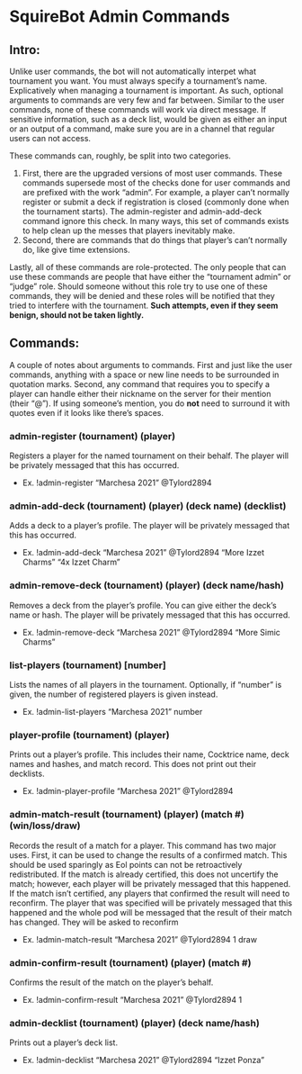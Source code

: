 # SquireBot Admin Commands
## Intro:
Unlike user commands, the bot will not automatically interpet what tournament you want. You must always specify a tournament’s name. Explicatively when managing a tournament is important. As such, optional arguments to commands are very few and far between. Similar to the user commands, none of these commands will work via direct message. If sensitive information, such as a deck list, would be given as either an input or an output of a command, make sure you are in a channel that regular users can not access.

These commands can, roughly, be split into two categories. 
1. First, there are the upgraded versions of most user commands. These commands supersede most of the checks done for user commands and are prefixed with the work “admin”. For example, a player can’t normally register or submit a deck if registration is closed (commonly done when the tournament starts). The admin-register and admin-add-deck command ignore this check. In many ways, this set of commands exists to help clean up the messes that players inevitably make.
1. Second, there are commands that do things that player’s can’t normally do, like give time extensions.

Lastly, all of these commands are role-protected. The only people that can use these commands are people that have either the “tournament admin” or “judge” role. Should someone without this role try to use one of these commands, they will be denied and these roles will be notified that they tried to interfere with the tournament. **Such attempts, even if they seem benign, should not be taken lightly.**

## Commands:

A couple of notes about arguments to commands. First and just like the user commands, anything with a space or new line needs to be surrounded in quotation marks. Second, any command that requires you to specify a player can handle either their nickname on the server for their mention (their “@”). If using someone’s mention, you do **not** need to surround it with quotes even if it looks like there’s spaces.

### admin-register (tournament) (player)

Registers a player for the named tournament on their behalf. The player will be privately messaged that this has occurred.

- Ex. !admin-register “Marchesa 2021” @Tylord2894

### admin-add-deck (tournament) (player) (deck name) (decklist)

Adds a deck to a player’s profile. The player will be privately messaged that this has occurred.

- Ex. !admin-add-deck “Marchesa 2021” @Tylord2894 “More Izzet Charms” “4x Izzet Charm”

### admin-remove-deck (tournament) (player) (deck name/hash)

Removes a deck from the player’s profile. You can give either the deck’s name or hash. The player will be privately messaged that this has occurred.

- Ex. !admin-remove-deck “Marchesa 2021” @Tylord2894 “More Simic Charms”

### list-players (tournament) [number]

Lists the names of all players in the tournament. Optionally, if “number” is given, the number of registered players is given instead.

- Ex. !admin-list-players “Marchesa 2021” number

### player-profile (tournament) (player)

Prints out a player’s profile. This includes their name, Cocktrice name, deck names and hashes, and match record. This does not print out their decklists.

- Ex. !admin-player-profile “Marchesa 2021” @Tylord2894

### admin-match-result (tournament) (player) (match #) (win/loss/draw)

Records the result of a match for a player. This command has two major uses. First, it can be used to change the results of a confirmed match. This should be used sparingly as Eol points can not be retroactively redistributed. If the match is already certified, this does not uncertify the match; however, each player will be privately messaged that this happened. If the match isn’t certified, any players that confirmed the result will need to reconfirm. The player that was specified will be privately messaged that this happened and the whole pod will be messaged that the result of their match has changed. They will be asked to reconfirm

- Ex. !admin-match-result “Marchesa 2021” @Tylord2894 1 draw

### admin-confirm-result (tournament) (player) (match #)

Confirms the result of the match on the player’s behalf.

- Ex. !admin-confirm-result “Marchesa 2021” @Tylord2894 1

### admin-decklist (tournament) (player) (deck name/hash)

Prints out a player’s deck list.

- Ex. !admin-decklist “Marchesa 2021” @Tylord2894 “Izzet Ponza”
